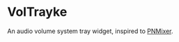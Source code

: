 # VolTrayke

An audio volume system tray widget, inspired to [PNMixer].

[PNMixer]: https://github.com/nicklan/pnmixer/
